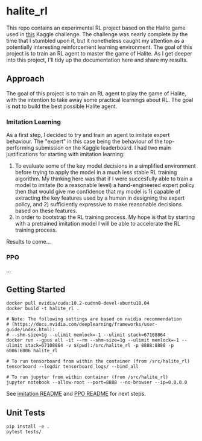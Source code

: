 # halite_rl

This repo contains an experimental RL project based on the Halite game used in [this](https://www.kaggle.com/c/halite-iv-playground-edition) Kaggle challenge. The challenge was nearly complete by the time that I stumbled upon it, but it nonetheless caught my attention as a potentially interesting reinforcement learning environment. The goal of this project is to train an RL agent to master the game of Halite. As I get deeper into this project, I'll tidy up the documentation here and share my results.

## Approach

The goal of this project is to train an RL agent to play the game of Halite, with the intention to take away some practical learnings about RL. The goal is **not** to build the best possible Halite agent.

### Imitation Learning

As a first step, I decided to try and train an agent to imitate expert behaviour. The "expert" in this case being the behaviour of the top-performing submission on the Kaggle leaderboard. I had two main justifications for starting with imitation learning:
1. To evaluate some of the key model decisions in a simplified environment before trying to apply the model in a much less stable RL training algorithm. My thinking here was that if I were succesfully able to train a model to imitate (to a reasonable level) a hand-engineered expert policy then that would give me confidence that my model is 1) capable of extracting the key features used by a human in designing the expert policy, and 2) sufficiently expressive to make reasonable decisions based on these features.
2. In order to bootstrap the RL training process. My hope is that by starting with a pretrained imitation model I will be able to accelerate the RL training process.

Results to come...

### PPO

...

## Getting Started

```
docker pull nvidia/cuda:10.2-cudnn8-devel-ubuntu18.04
docker build -t halite_rl .

# Note: The following settings are based on nvidia recommendation
# (https://docs.nvidia.com/deeplearning/frameworks/user-guide/index.html):
# --shm-size=1g --ulimit memlock=-1 --ulimit stack=67108864
docker run --gpus all -it --rm --shm-size=1g --ulimit memlock=-1 --ulimit stack=67108864 -v $(pwd):/src/halite_rl -p 8888:8888 -p 6006:6006 halite_rl

# To run tensorboard from within the container (from /src/halite_rl)
tensorboard --logdir tensorboard_logs/ --bind_all

# To run jupyter from within container (from /src/halite_rl)
jupyter notebook --allow-root --port=8888 --no-browser --ip=0.0.0.0
```

See [imitation README](halite_rl/imitation/README.md) and [PPO README](halite_rl/ppo/README.md) for next steps.

## Unit Tests
```
pip install -e .
pytest tests/
```
